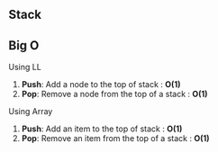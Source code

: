 ## Stack

## Big O

Using LL
1. **Push**: Add a node to the top of stack : **O(1)**
2. **Pop**: Remove a node from the top of a stack :  **O(1)**

Using Array
1. **Push**: Add an item to the top of stack : **O(1)**
2. **Pop**: Remove an item from the top of a stack :  **O(1)**